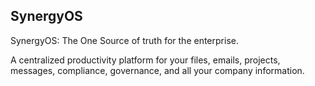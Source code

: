 ## SynergyOS

SynergyOS: The One Source of truth for the enterprise.

A centralized productivity platform for your files, emails, projects, messages, compliance, governance, and all your company information.
